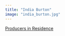 ```yaml
---
title: "India Burton"
image: "india_burton.jpg"
---
```


[Producers in Residence](/programs/producers-in-residence)